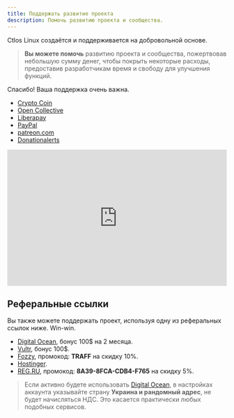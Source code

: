 ```yaml
---
title: Поддержать развитие проекта
description: Помочь развитию проекта и сообщества.
---
```


Ctlos Linux создаётся и поддерживается на добровольной основе.

> **Вы можете помочь** развитию проекта и сообщества, пожертвовав небольшую сумму денег, чтобы покрыть некоторые расходы, предоставив разработчикам время и свободу для улучшения функций.

Спасибо! Ваша поддержка очень важна.

- [Crypto Coin](https://commerce.coinbase.com/checkout/ef975b9b-2340-442a-9e27-d9fd8f6e6978)
- [Open Collective](https://opencollective.com/ctlos/donate)
- [Liberapay](https://liberapay.com/ctlos)
- [PayPal](https://www.paypal.com/donate/?hosted_button_id=SDL935XTMD72N)
- [patreon.com](https://www.patreon.com/ctlos)
- [Donationalerts](http://www.donationalerts.ru/c/creio)

<iframe src="https://money.yandex.ru/quickpay/shop-widget?writer=seller&targets=%D0%9D%D0%B0%20%D1%80%D0%B0%D0%B7%D0%B2%D0%B8%D1%82%D0%B8%D0%B5%20Ctlos%20Linux&targets-hint=&default-sum=100&button-text=11&payment-type-choice=on&mobile-payment-type-choice=on&comment=on&hint=%D0%92%D0%B0%D1%88%D0%B5%20%D0%98%D0%BC%D1%8F%2C%20%D0%BD%D0%B8%D0%BA%D0%BD%D0%B5%D0%B9%D0%BC%2C%20%D0%BF%D0%BE%D0%B6%D0%B5%D0%BB%D0%B0%D0%BD%D0%B8%D0%B5%2C%20%D0%BA%D0%BE%D0%BC%D0%BC%D0%B5%D0%BD%D1%82%D0%B0%D1%80%D0%B8%D0%B9(%D0%BD%D0%B5%D0%BE%D0%B1%D1%8F%D0%B7%D0%B0%D1%82%D0%B5%D0%BB%D1%8C%D0%BD%D0%BE%D0%B5%20%D0%BF%D0%BE%D0%BB%D0%B5).&successURL=https%3A%2F%2Fctlos.github.io%2Fwiki&quickpay=shop&account=410011749909586" width="100%" height="313" frameborder="0" allowtransparency="true" scrolling="no"></iframe>

## Реферальные ссылки

Вы также можете поддержать проект, используя одну из реферальных ссылок ниже. Win-win.

- [Digital Ocean](https://m.do.co/c/49c4dbf3d0ca), бонус 100$ на 2 месяца.
- [Vultr](https://www.vultr.com/?ref=8527669-6G), бонус 100$.
- [Fozzy](https://fozzy.com/aff.php?aff=17247), промокод: **TRAFF** на скидку 10%.
- [Hostinger](https://www.hostg.xyz/aff_c?offer_id=6&aff_id=60923&url_id=65).
- [REG.RU](https://www.reg.ru/), промокод: **8A39-8FCA-CDB4-F765** на скидку 5%.

> Eсли активно будете использовать [Digital Ocean](https://m.do.co/c/49c4dbf3d0ca), в настройках аккаунта указывайте страну **Украина и рандомный адрес**, не будет начисляться НДС. Это касается практически любых подобных сервисов.
